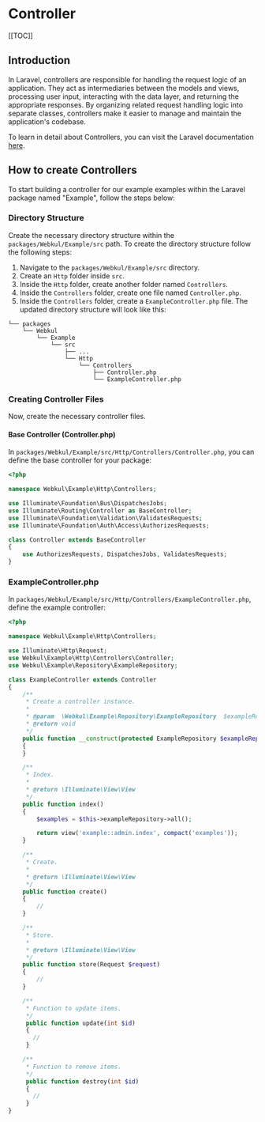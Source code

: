 # Controller

[[TOC]]

## Introduction

In Laravel, controllers are responsible for handling the request logic of an application. They act as intermediaries between the models and views, processing user input, interacting with the data layer, and returning the appropriate responses. By organizing related request handling logic into separate classes, controllers make it easier to manage and maintain the application's codebase.

To learn in detail about Controllers, you can visit the Laravel documentation [here](https://laravel.com/docs/10.x/controllers).

## How to create Controllers

To start building a controller for our example examples within the Laravel package named "Example", follow the steps below:

### Directory Structure

Create the necessary directory structure within the `packages/Webkul/Example/src` path. To create the directory structure follow the following steps:

1. Navigate to the `packages/Webkul/Example/src` directory.
2. Create an `Http` folder inside `src`.
3. Inside the `Http` folder, create another folder named `Controllers`.
4. Inside the `Controllers` folder, create one file named `Controller.php`.
5. Inside the `Controllers` folder, create a `ExampleController.php` file. The updated directory structure will look like this:

  ```
  └── packages
      └── Webkul
          └── Example
              └── src
                  ├── ...
                  └── Http
                      └── Controllers
                          ├── Controller.php
                          └── ExampleController.php
  ```

### Creating Controller Files

Now, create the necessary controller files.

#### Base Controller (Controller.php)

In `packages/Webkul/Example/src/Http/Controllers/Controller.php`, you can define the base controller for your package:

  ```php
  <?php

  namespace Webkul\Example\Http\Controllers;

  use Illuminate\Foundation\Bus\DispatchesJobs;
  use Illuminate\Routing\Controller as BaseController;
  use Illuminate\Foundation\Validation\ValidatesRequests;
  use Illuminate\Foundation\Auth\Access\AuthorizesRequests;

  class Controller extends BaseController
  {
      use AuthorizesRequests, DispatchesJobs, ValidatesRequests;
  }
  ```

### ExampleController.php

In `packages/Webkul/Example/src/Http/Controllers/ExampleController.php`, define the example controller:

  ```php
  <?php

  namespace Webkul\Example\Http\Controllers;

  use Illuminate\Http\Request;
  use Webkul\Example\Http\Controllers\Controller;
  use Webkul\Example\Repository\ExampleRepository;

  class ExampleController extends Controller
  {
      /**
       * Create a controller instance.
       * 
       * @param  \Webkul\Example\Repository\ExampleRepository  $exampleRepository
       * @return void
       */
      public function __construct(protected ExampleRepository $exampleRepository)
      {
      }

      /**
       * Index.
       * 
       * @return \Illuminate\View\View
       */
      public function index() 
      {
          $examples = $this->exampleRepository->all();

          return view('example::admin.index', compact('examples'));
      }

      /**
       * Create.
       * 
       * @return \Illuminate\View\View
       */
      public function create() 
      {
          //
      }

      /**
       * Store.
       * 
       * @return \Illuminate\View\View
       */
      public function store(Request $request)
      {
          //
      }

      /**
       * Function to update items.
       */
       public function update(int $id)
       {
         //
       }

      /**
       * Function to remove items.
       */
       public function destroy(int $id)
       {
         //
       }
  }
  ```

